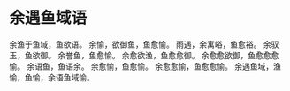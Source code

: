 # 余遇鱼域语
余渔于鱼域，鱼欲语。
余愉，欲御鱼，鱼愈愉。
雨遇，余寓峪，鱼愈裕。
余驭玉，鱼欲御。
余誉鱼，鱼愈愉。
余愈欲渔，鱼愈愈御。
余愈愈欲御，鱼愈愈愈愉。
余语鱼，鱼语余。
余愈愉，鱼愈愉。
余愈愈愉，鱼愈愈愉。
余遇鱼域，渔愉，鱼愉，余语鱼域愉。
